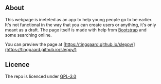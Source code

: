 ## About
This webpage is ineteted as an app to help young people go to be earlier. It's not functional in the way that you can create users or anything, it's only meant as a draft.
The page itself is made with help from [Bootstrap](https://getbootstrap.com "Bootstrap's homepage.") and some searching online.

You can preview the page at [https://tinggaard.github.io/sleppy/](https://tinggaard.github.io/sleppy/)

## Licence
The repo is licenced under [GPL-3.0](/LICENSE)
